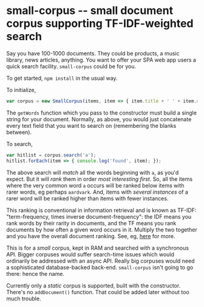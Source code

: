 # small-corpus -- small document corpus supporting TF-IDF-weighted search

Say you have 100-1000 documents.  They could be products, a music library,
news articles, anything.  You want to offer your SPA web app users a quick
search facility.  `small-corpus` could be for you.

To get started, `npm install` in the usual way.

To initialize,

```javascript
var corpus = new SmallCorpus(items, item => { item.title + ' ' + item.description});
```

The `getWords` function which you pass to the constructor must build a single string for
your document.  Normally, as above, you would just concatenate every text field that you
want to search on (remembering the blanks between).

To search,

```javascript
var hitlist = corpus.search('a');
hitlist.forEach(item => { console.log('found', item); });
```

The above search will _match_ all the words beginning with `a`, as you'd expect.
But it will _rank_ them in order _most interesting first_.  So, all the items where
the very common word `a` occurs will be ranked below items with rarer words, eg
perhaps `aardvark`.  And, items with _several instances_ of a rarer word will be
ranked higher than items with fewer instances.

This ranking is conventional in information retrieval and is known as TF-IDF:
"term-frequency, times inverse document-frequency": the IDF means you rank
words by their rarity in documents, and the TF means you rank documents by
how often a given word occurs in it.  Multiply the two together and you
have the overall document ranking.  See, eg, [here](https://en.wikipedia.org/wiki/Tf%E2%80%93idf)
for more.

This is for a _small_ corpus, kept in RAM and searched with a synchronous API.
Bigger corpuses would suffer search-time issues which would ordinarily be addressed with an async API.
Really big corpuses would need a sophisticated database-backed back-end.  `small-corpus` isn't going
to go there: hence the name.

Currently only a _static_ corpus is supported, built with the constructor.  There's no `addDocument()` function.
That could be added later without too much trouble.
